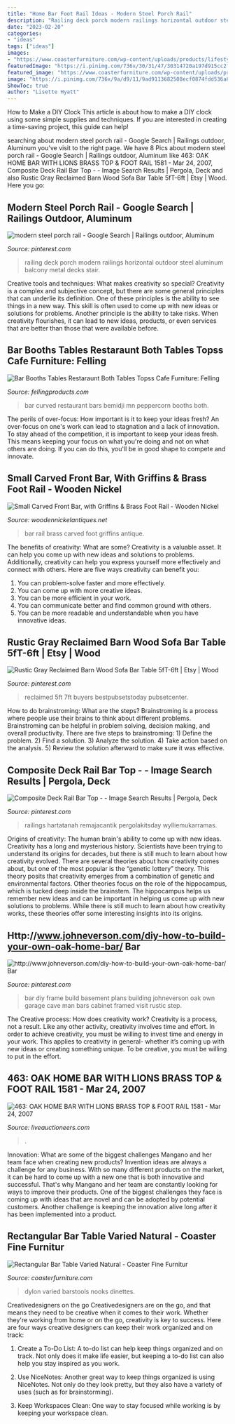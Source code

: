 ```yaml
---
title: "Home Bar Foot Rail Ideas - Modern Steel Porch Rail"
description: "Railing deck porch modern railings horizontal outdoor steel aluminum balcony metal decks stair"
date: "2023-02-20"
categories:
- "ideas"
tags: ["ideas"]
images:
- "https://www.coasterfurniture.com/wp-content/uploads/products/lifestyle/zoom/182191.jpg"
featuredImage: "https://i.pinimg.com/736x/30/31/47/30314720a197d915cc2fce873ede3198.jpg"
featured_image: "https://www.coasterfurniture.com/wp-content/uploads/products/lifestyle/zoom/182191.jpg"
image: "https://i.pinimg.com/736x/9a/d9/11/9ad9113682508ecf0874fdd536a8e029.jpg"
ShowToc: true
author: "Lisette Hyatt"
---
```



How to Make a DIY Clock
This article is about how to make a DIY clock using some simple supplies and techniques. If you are interested in creating a time-saving project, this guide can help!

	

		
searching about modern steel porch rail - Google Search | Railings outdoor, Aluminum you've visit to the right page. We have 8 Pics about modern steel porch rail - Google Search | Railings outdoor, Aluminum like 463: OAK HOME BAR WITH LIONS BRASS TOP &amp; FOOT RAIL 1581 - Mar 24, 2007, Composite Deck Rail Bar Top - - Image Search Results | Pergola, Deck and also Rustic Gray Reclaimed Barn Wood Sofa Bar Table 5fT-6ft | Etsy | Wood. Here you go:
		
    
## Modern Steel Porch Rail - Google Search | Railings Outdoor, Aluminum

<img loading=lazy src="https://i.pinimg.com/736x/30/31/47/30314720a197d915cc2fce873ede3198.jpg" onerror="this.onerror=null;this.src='https://tse2.mm.bing.net/th?id=OIP.YuWS2n_dd7isEa4E9EygRAHaFj&amp;pid=15.1';" alt="modern steel porch rail - Google Search | Railings outdoor, Aluminum">

_Source: pinterest.com_

>railing deck porch modern railings horizontal outdoor steel aluminum balcony metal decks stair. 

	

Creative tools and techniques: What makes creativity so special?
Creativity is a complex and subjective concept, but there are some general principles that can underlie its definition. One of these principles is the ability to see things in a new way. This skill is often used to come up with new ideas or solutions for problems. Another principle is the ability to take risks. When creativity flourishes, it can lead to new ideas, products, or even services that are better than those that were available before.

    
## Bar Booths Tables Restaraunt Both Tables Topss Cafe Furniture: Felling

<img loading=lazy src="https://www.fellingproducts.com/images/pics/full_size/curved_bar.jpg" onerror="this.onerror=null;this.src='https://tse2.mm.bing.net/th?id=OIP.5mYa_vpdBEWQnGXt-R6ocwHaJ4&amp;pid=15.1';" alt="Bar Booths Tables Restaraunt Both Tables Topss Cafe Furniture: Felling">

_Source: fellingproducts.com_

>bar curved restaurant bars bemidji mn peppercorn booths both. 

	

The perils of over-focus: How important is it to keep your ideas fresh?
An over-focus on one's work can lead to stagnation and a lack of innovation. To stay ahead of the competition, it is important to keep your ideas fresh. This means keeping your focus on what you're doing and not on what others are doing. If you can do this, you'll be in good shape to compete and innovate.

    
## Small Carved Front Bar, With Griffins &amp; Brass Foot Rail - Wooden Nickel

<img loading=lazy src="https://www.woodennickelantiques.net/wp-content/uploads/2020/10/bar-20218-2A.jpg" onerror="this.onerror=null;this.src='https://tse4.mm.bing.net/th?id=OIP.OOHwtktgF51kpJaSl3mZQwHaJg&amp;pid=15.1';" alt="Small Carved Front Bar, with Griffins &amp; Brass Foot Rail - Wooden Nickel">

_Source: woodennickelantiques.net_

>bar rail brass carved foot griffins antique. 

	

The benefits of creativity: What are some?
Creativity is a valuable asset. It can help you come up with new ideas and solutions to problems. Additionally, creativity can help you express yourself more effectively and connect with others. Here are five ways creativity can benefit you: 
1) You can problem-solve faster and more effectively.
2) You can come up with more creative ideas.
3) You can be more efficient in your work.
4) You can communicate better and find common ground with others.
5) You can be more readable and understandable when you have innovative ideas.

    
## Rustic Gray Reclaimed Barn Wood Sofa Bar Table 5fT-6ft | Etsy | Wood

<img loading=lazy src="https://i.pinimg.com/736x/31/cf/f7/31cff748da70cf120586d934774dd56e.jpg" onerror="this.onerror=null;this.src='https://tse3.mm.bing.net/th?id=OIP.QW40SsmhdXSn6f8HP9PfcQHaJ3&amp;pid=15.1';" alt="Rustic Gray Reclaimed Barn Wood Sofa Bar Table 5fT-6ft | Etsy | Wood">

_Source: pinterest.com_

>reclaimed 5ft 7ft buyers bestpubsetstoday pubsetcenter. 

	

How to do brainstroming: What are the steps?
Brainstroming is a process where people use their brains to think about different problems. Brainstroming can be helpful in problem solving, decision making, and overall productivity. There are five steps to brainstroming: 1) Define the problem. 2) Find a solution. 3) Analyze the solution. 4) Take action based on the analysis. 5) Review the solution afterward to make sure it was effective.

    
## Composite Deck Rail Bar Top - - Image Search Results | Pergola, Deck

<img loading=lazy src="https://i.pinimg.com/736x/a6/5c/ac/a65cac9b9152a057f441ad77e4ed2f8c.jpg" onerror="this.onerror=null;this.src='https://tse2.mm.bing.net/th?id=OIP.bLc3LZhaQPU7JURN5oizvgHaKZ&amp;pid=15.1';" alt="Composite Deck Rail Bar Top - - Image Search Results | Pergola, Deck">

_Source: pinterest.com_

>railings hartatanah remajacantik pergolakitsday wylliemukarramas. 

	

Origins of creativity: The human brain's ability to come up with new ideas.
Creativity has a long and mysterious history. Scientists have been trying to understand its origins for decades, but there is still much to learn about how creativity evolved. There are several theories about how creativity comes about, but one of the most popular is the “genetic lottery” theory. This theory posits that creativity emerges from a combination of genetic and environmental factors. Other theories focus on the role of the hippocampus, which is tucked deep inside the brainstem. The hippocampus helps us remember new ideas and can be important in helping us come up with new solutions to problems. While there is still much to learn about how creativity works, these theories offer some interesting insights into its origins.

    
## Http://www.johneverson.com/diy-how-to-build-your-own-oak-home-bar/ Bar

<img loading=lazy src="https://i.pinimg.com/736x/9a/d9/11/9ad9113682508ecf0874fdd536a8e029.jpg" onerror="this.onerror=null;this.src='https://tse2.mm.bing.net/th?id=OIP.IhFvTKtylLlHH1vDko0nEAHaJ3&amp;pid=15.1';" alt="http://www.johneverson.com/diy-how-to-build-your-own-oak-home-bar/ Bar">

_Source: pinterest.com_

>bar diy frame build basement plans building johneverson oak own garage cave man bars cabinet framed visit rustic step. 

	

The Creative process: How does creativity work?
Creativity is a process, not a result. Like any other activity, creativity involves time and effort. In order to achieve creativity, you must be willing to invest time and energy in your work. This applies to creativity in general- whether it’s coming up with new ideas or creating something unique. To be creative, you must be willing to put in the effort.

    
## 463: OAK HOME BAR WITH LIONS BRASS TOP &amp; FOOT RAIL 1581 - Mar 24, 2007

<img loading=lazy src="https://p1.liveauctioneers.com/539/12128/3269930_1_x.jpg?auto=webp&amp;format=pjpg&amp;version=1174318095&amp;width=512" onerror="this.onerror=null;this.src='https://tse4.mm.bing.net/th?id=OIP.fs1mLJ9DEpCXog6JTp6FQAHaFX&amp;pid=15.1';" alt="463: OAK HOME BAR WITH LIONS BRASS TOP &amp; FOOT RAIL 1581 - Mar 24, 2007">

_Source: liveauctioneers.com_

>. 

	

Innovation: What are some of the biggest challenges Mangano and her team face when creating new products?
Invention ideas are always a challenge for any business. With so many different products on the market, it can be hard to come up with a new one that is both innovative and successful. That's why Mangano and her team are constantly looking for ways to improve their products. One of the biggest challenges they face is coming up with ideas that are novel and can be adopted by potential customers. Another challenge is keeping the innovation alive long after it has been implemented into a product.

    
## Rectangular Bar Table Varied Natural - Coaster Fine Furnitur

<img loading=lazy src="https://www.coasterfurniture.com/wp-content/uploads/products/lifestyle/zoom/182191.jpg" onerror="this.onerror=null;this.src='https://tse1.mm.bing.net/th?id=OIP.UO0KCvrp4fi-YYjXXwZRuQHaGd&amp;pid=15.1';" alt="Rectangular Bar Table Varied Natural - Coaster Fine Furnitur">

_Source: coasterfurniture.com_

>dylon varied barstools nooks dinettes. 

	

Creativedesigners on the go
Creativedesigners are on the go, and that means they need to be creative when it comes to their work. Whether they're working from home or on the go, creativity is key to success. Here are four ways creative designers can keep their work organized and on track:
1. Create a To-Do List: A to-do list can help keep things organized and on track. Not only does it make life easier, but keeping a to-do list can also help you stay inspired as you work.

2. Use NiceNotes: Another great way to keep things organized is using NiceNotes. Not only do they look pretty, but they also have a variety of uses (such as for brainstorming).

3. Keep Workspaces Clean: One way to stay focused while working is by keeping your workspace clean.

